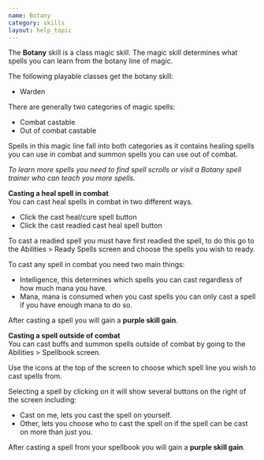 ```yaml
---
name: Botany
category: skills
layout: help_topic
---
```

The **Botany** skill is a class magic skill. The magic skill determines what spells you can learn from the botany line of magic.

The following playable classes get the botany skill:

*   Warden

There are generally two categories of magic spells:

*   Combat castable
*   Out of combat castable

Spells in this magic line fall into both categories as it contains healing spells you can use in combat and summon spells you can use out of combat.

_To learn more spells you need to find spell scrolls or visit a Botany spell trainer who can teach you more spells._  

**Casting a heal spell in combat**  
You can cast heal spells in combat in two different ways.

*   Click the cast heal/cure spell button
*   Click the cast readied cast heal spell button

To cast a readied spell you must have first readied the spell, to do this go to the Abilities > Ready Spells screen and choose the spells you wish to ready.

To cast any spell in combat you need two main things:

*   Intelligence, this determines which spells you can cast regardless of how much mana you have.
*   Mana, mana is consumed when you cast spells you can only cast a spell if you have enough mana to do so.

After casting a spell you will gain a **purple skill gain**.

**Casting a spell outside of combat**  
You can cast buffs and summon spells outside of combat by going to the Abilities > Spellbook screen.

Use the icons at the top of the screen to choose which spell line you wish to cast spells from. 

Selecting a spell by clicking on it will show several buttons on the right of the screen including:

*   Cast on me, lets you cast the spell on yourself.
*   Other, lets you choose who to cast the spell on if the spell can be cast on more than just you.

After casting a spell from your spellbook you will gain a **purple skill gain**.